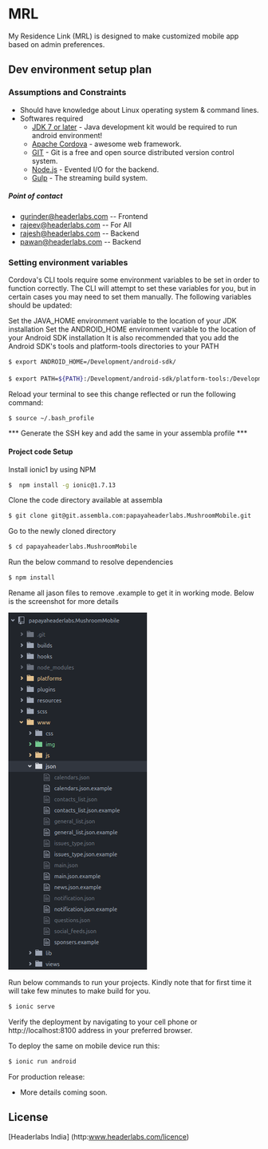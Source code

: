 # MRL


 My Residence Link (MRL) is designed to make customized mobile app based on admin preferences.

## Dev environment setup plan
### Assumptions and Constraints
  - Should have knowledge about Linux operating system & command lines.
  - Softwares required
    - [JDK 7 or later] - Java development kit would be required to run android environment!
    - [Apache Cordova] - awesome web framework.
    - [GIT] - Git is a free and open source distributed version control system.
    - [Node.js] - Evented I/O for the backend.
    - [Gulp] - The streaming build system.

  ##### Point of contact
  - gurinder@headerlabs.com     -- Frontend
  - rajeev@headerlabs.com       -- For All
  - rajesh@headerlabs.com       -- Backend
  - pawan@headerlabs.com        -- Backend

### Setting environment variables
Cordova's CLI tools require some environment variables to be set in order to function correctly. The CLI will attempt to set these variables for you, but in certain cases you may need to set them manually. The following variables should be updated:

Set the JAVA_HOME environment variable to the location of your JDK installation
Set the ANDROID_HOME environment variable to the location of your Android SDK installation
It is also recommended that you add the Android SDK's tools and platform-tools directories to your PATH

```sh
$ export ANDROID_HOME=/Development/android-sdk/

$ export PATH=${PATH}:/Development/android-sdk/platform-tools:/Development/android-sdk/tools
```
Reload your terminal to see this change reflected or run the following command:

```sh
$ source ~/.bash_profile

```

*** Generate the SSH key and add the same in your assembla profile ***


#### Project code Setup
Install ionic1 by using NPM
```sh
$  npm install -g ionic@1.7.13
```

Clone the code directory available at assembla
```sh
$ git clone git@git.assembla.com:papayaheaderlabs.MushroomMobile.git
```
Go to the newly cloned directory
```sh
$ cd papayaheaderlabs.MushroomMobile
```
Run the below command to resolve dependencies
```sh
$ npm install
```
Rename all jason files to remove .example to get it in working mode. Below is the screenshot for more details

![example image](/images/example.png)


Run below commands to run your projects. Kindly note that for first time it will take few minutes to make build for you.
```sh
$ ionic serve
```
Verify the deployment by navigating to your cell phone or http://localhost:8100 address in your preferred browser.

To deploy the same on mobile device run this:
```sh
$ ionic run android
```

For production release:
 - More details coming soon.



License
----

[Headerlabs India] (http:www.headerlabs.com/licence)


   [node.js]: <http://nodejs.org>
   [Gulp]: <http://gulpjs.com>
   [JDK 7 or later]: <http://www.oracle.com/technetwork/java/javase/downloads/jdk7-downloads-1880260.html>
   [GIT]: <http://git-scm.com/downloads>
   [Apache Cordova]: <http://cordova.apache.org/docs/en/latest/guide/cli/index.html>
   [Android SDK]: <http://developer.android.com/sdk/installing/index.html?pkg=tools>
